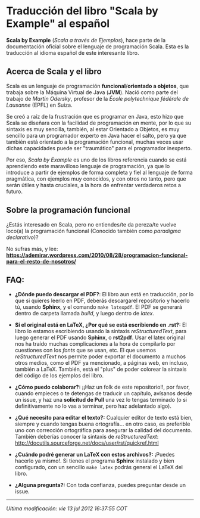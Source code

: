 Traducción del libro "Scala by Example" al español
==================================================

**Scala by Example** (_Scala a través de Ejemplos_), hace parte de la 
documentación oficial sobre el lenguaje de programación Scala. 
Esta es la traducción al idioma español de este interesante libro.


Acerca de Scala y el libro
--------------------------

Scala es un lenguaje de programación **funcional**/**orientado a objetos**, que
trabaja sobre la Máquina Virtual de Java (**JVM**). Nació como parte del trabajo
de _Martin Odersky_, profesor de la _École polytechnique fédérale de Lausanne_ 
(EPFL) en Suiza.

Se creó a raíz de la frustración que es programar en Java, esto hizo que Scala
se diseñara con la facilidad de programación en mente, por lo que su sintaxis 
es muy sencilla, también, al estar Orientado a Objetos, es muy sencillo para un 
programador experto en Java hacer el salto, pero ya que también está orientado
a la programación funcional, muchas veces usar dichas capacidades puede ser 
"traumático" para el programador inexperto.

Por eso, _Scala by Example_ es uno de los libros referencia cuando se está
aprendiendo este maravilloso lenguaje de programación, ya que lo introduce 
a partir de ejemplos de forma completa y fiel al lenguaje de forma pragmática, 
con ejemplos muy conocidos, y con otros no tanto, pero que serán útiles 
y hasta cruciales, a la hora de enfrentar verdaderos retos a futuro.



Sobre la programación funcional
-------------------------------

¿Estás interesado en Scala, pero no entiendes/te da pereza/te vuelve loco(a) 
la programación funcional (Conocido también como _paradigma declarativo_)?

No sufras más, y lee: 
**https://ademirar.wordpress.com/2010/08/28/programacion-funcional-para-el-resto-de-nosotros/**


FAQ:
----

* **¿Dónde puedo descargar el PDF?**: El libro aun está en traducción, por lo 
  que si quieres leerlo en PDF, deberás descargarel repositorio y hacerlo tú, 
  usando **Sphinx**, y el comando ``make latexpdf``. El PDF se generará 
  dentro de carpeta llamada _build_, y luego dentro de _latex_.

* **Si el original está en LaTeX, ¿Por qué se está escribiendo en .rst?:** 
  El libro lo estamos escribiendo usando la sintaxis _reStructuredText_, para 
  luego generar el PDF usando **Sphinx**, o **rst2pdf**.
  Usar el latex original nos ha traído muchas complicaciones a la hora de 
  compilarlo por cuestiones con los _fonts_ que se usan, etc.
  El que usemos _reStructuredText_ nos permite poder exportar el documento a 
  muchos otros medios, como el PDF ya mencionado, a páginas web, en incluso, 
  también a LaTeX.
  También, está el "plus" de poder colorear la sintaxis del código de los
  ejemplos del libro.
   
   
* **¿Cómo puedo colaborar?:** ¡¡Haz un folk de este repositorio!!, por favor,
  cuando empieces o te detengas de traducir un capítulo, avísanos desde un 
  issue, y haz una **solicitud de Pull** una vez lo tengas terminado (o si 
  definitivamente no lo vas a terminar, pero haz adelantado algo).


* **¿Qué necesito para editar el texto?:** Cualquier editor de texto está bien,
  siempre y cuando tengas buena ortografía... en otro caso, es preferible 
  uno con corrección ortográfica para asegurar la calidad del documento.
  También deberías conocer la sintaxis de _reStructuredText_: 
  http://docutils.sourceforge.net/docs/user/rst/quickref.html

* **¿Cuándo podré generar un LaTeX con estos archivos?:** ¡Puedes hacerlo ya 
  mismo!. Si tienes el programa **Sphinx** instalado y bien configurado, 
  con un sencillo ``make latex`` podrás general el LaTeX del libro.

* **¿Alguna pregunta?:** Con toda confianza, puedes preguntar desde un issue.



--------------------------

_Ultima modificación: vie 13 jul 2012 16:37:55 COT_
